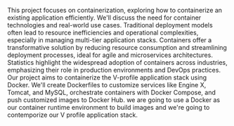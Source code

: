This project focuses on containerization, exploring how to containerize an existing application efficiently. We'll discuss the need for container technologies and real-world use cases.
Traditional deployment models often lead to resource inefficiencies and operational complexities, especially in managing multi-tier application stacks. Containers offer a transformative solution by reducing resource consumption and streamlining deployment processes, ideal for agile and microservices architectures.
Statistics highlight the widespread adoption of containers across industries, emphasizing their role in production environments and DevOps practices.
Our project aims to containerize the V-profile application stack using Docker. We'll create Dockerfiles to customize services like Engine X, Tomcat, and MySQL, orchestrate containers with Docker Compose, and push customized images to Docker Hub.
we are going to use a Docker as our container runtime environment to build images and we're going to contemporize our V profile application stack.

